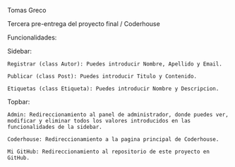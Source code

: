 Tomas Greco

Tercera pre-entrega del proyecto final / Coderhouse

Funcionalidades:

Sidebar:

    Registrar (class Autor): Puedes introducir Nombre, Apellido y Email.

    Publicar (class Post): Puedes introducir Titulo y Contenido.

    Etiquetas (class Etiqueta): Puedes introducir Nombre y Descripcion.

Topbar:

    Admin: Redireccionamiento al panel de administrador, donde puedes ver, modificar y eliminar todos los valores introducidos en las funcionalidades de la sidebar.

    Coderhouse: Redireccionamiento a la pagina principal de Coderhouse.

    Mi GitHub: Redireccionamiento al repositorio de este proyecto en GitHub.
